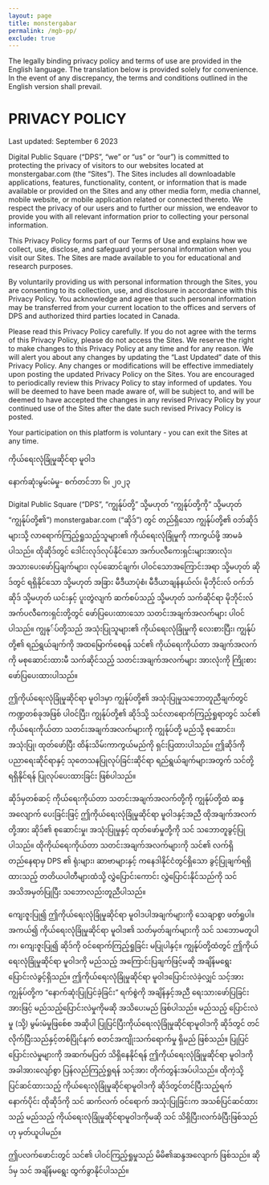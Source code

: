 ```yaml
---
layout: page
title: monstergabar
permalink: /mgb-pp/
exclude: true
---
```


The legally binding privacy policy and terms of use are provided in the English language. The translation below is provided solely for convenience. In the event of any discrepancy, the terms and conditions outlined in the English version shall prevail.

# **PRIVACY POLICY**

Last updated: September 6 2023

Digital Public Square (“DPS”, “we” or “us” or “our”) is committed to protecting the privacy of visitors to our websites located at monstergabar.com (the “Sites”). The Sites includes all downloadable applications, features, functionality, content, or information that is made available or provided on the Sites and any other media form, media channel, mobile website, or mobile application related or connected thereto. We respect the privacy of our users and to further our mission, we endeavor to provide you with all relevant information prior to collecting your personal information.

This Privacy Policy forms part of our Terms of Use and explains how we collect, use, disclose, and safeguard your personal information when you visit our Sites. The Sites are made available to you for educational and research purposes.

By voluntarily providing us with personal information through the Sites, you are consenting to its collection, use, and disclosure in accordance with this Privacy Policy. You acknowledge and agree that such personal information may be transferred from your current location to the offices and servers of DPS and authorized third parties located in Canada.

Please read this Privacy Policy carefully. If you do not agree with the terms of this Privacy Policy, please do not access the Sites. We reserve the right to make changes to this Privacy Policy at any time and for any reason. We will alert you about any changes by updating the “Last Updated” date of this Privacy Policy. Any changes or modifications will be effective immediately upon posting the updated Privacy Policy on the Sites. You are encouraged to periodically review this Privacy Policy to stay informed of updates. You will be deemed to have been made aware of, will be subject to, and will be deemed to have accepted the changes in any revised Privacy Policy by your continued use of the Sites after the date such revised Privacy Policy is posted.

Your participation on this platform is voluntary - you can exit the Sites at any time.

ကိုယ်ရေးလုံခြုံမှုဆိုင်ရာ မူဝါဒ

နောက်ဆုံးမွမ်းမံမှု- စက်တင်ဘာ ၆၊ ၂၀၂၃

Digital Public Square (“DPS”, “ကျွန်ုပ်တို့” သို့မဟုတ် “ကျွန်ုပ်တို့ကို” သို့မဟုတ် “ကျွန်ုပ်တို့၏”) monstergabar.com (“ဆိုဒ်”) တွင် တည်ရှိသော ကျွန်ုပ်တို့၏ ဝဘ်ဆိုဒ်များသို့ လာရောက်ကြည့်ရှုသည့်သူများ၏ ကိုယ်ရေးလုံခြုံမှုကို ကာကွယ်ဖို့ အာမခံပါသည်။ ထိုဆိုဒ်တွင် ဒေါင်းလုဒ်လုပ်နိုင်သော အက်ပလီကေးရှင်းများအားလုံး၊ အသားပေးဖော်ပြချက်များ၊ လုပ်ဆောင်ချက်၊ ပါဝင်သောအကြောင်းအရာ သို့မဟုတ် ဆိုဒ်တွင် ရရှိနိုင်သော သို့မဟုတ် အခြား မီဒီယာပုံစံ၊ မီဒီယာချန်နယ်လ်၊ မိုဘိုင်းလ် ဝက်ဘ်ဆိုဒ် သို့မဟုတ် ယင်းနှင့် ပူးတွဲလျက် ဆက်စပ်သည့် သို့မဟုတ် သက်ဆိုင်ရာ မိုဘိုင်းလ် အက်ပလီကေးရှင်းတို့တွင် ဖော်ပြပေးထားသော သတင်းအချက်အလက်များ ပါဝင်ပါသည်။ ကျွနု်ပ်တို့သည် အသုံးပြုသူများ၏ ကိုယ်ရေးလုံခြုံမှုကို လေးစားပြီး၊ ကျွန်ုပ်တို့၏ ရည်ရွယ်ချက်ကို အထမြောက်စေရန် သင်၏ ကိုယ်ရေးကိုယ်တာ အချက်အလက်ကို မစုဆောင်းထားမီ သက်ဆိုင်သည့် သတင်းအချက်အလက်များ အားလုံးကို ကြိုးစားဖော်ပြပေးထားပါသည်။

ဤကိုယ်ရေးလုံခြုံမှုဆိုင်ရာ မူဝါဒမှာ ကျွန်ုပ်တို့၏ အသုံးပြုမှုသဘောတူညီချက်တွင် ကဏ္ဍတစ်ခုအဖြစ် ပါဝင်ပြီး၊ ကျွန်ုပ်တို့၏ ဆိုဒ်သို့ သင်လာရောက်ကြည့်ရှုရာတွင် သင်၏ ကိုယ်ရေးကိုယ်တာ သတင်းအချက်အလက်များကို ကျွန်ုပ်တို့ မည်သို့ စုဆောင်း၊ အသုံးပြု၊ ထုတ်ဖော်ပြီး ထိန်းသိမ်းကာကွယ်မည်ကို ရှင်းပြထားပါသည်။ ဤဆိုဒ်ကို ပညာရေးဆိုင်ရာနှင့် သုတေသနပြုလုပ်ခြင်းဆိုင်ရာ ရည်ရွယ်ချက်များအတွက် သင်တို့ရရှိနိုင်ရန် ပြုလုပ်ပေးထားခြင်း ဖြစ်ပါသည်။

ဆိုဒ်မှတစ်ဆင့် ကိုယ်ရေးကိုယ်တာ သတင်းအချက်အလက်တို့ကို ကျွန်ုပ်တို့ထံ ဆန္ဒအလျောက် ပေးခြင်းဖြင့် ဤကိုယ်ရေးလုံခြုံမှုဆိုင်ရာ မူဝါဒနှင့်အညီ ထိုအချက်အလက်တို့အား ဆိုဒ်၏ စုဆောင်းမှု၊ အသုံးပြုမှုနှင့် ထုတ်ဖော်မှုတို့ကို သင် သဘောတူခွင့်ပြုပါသည်။ ထိုကိုယ်ရေးကိုယ်တာ သတင်းအချက်အလက်များကို သင်၏ လက်ရှိ တည်နေရာမှ DPS ၏ ရုံးများ၊ ဆာဗာများနှင့် ကနေဒါနိုင်ငံတွင်ရှိသော ခွင့်ပြုချက်ရရှိထားသည့် တတိယပါတီများထံသို့ လွှဲပြောင်းကောင်း လွှဲပြောင်းနိုင်သည်ကို သင် အသိအမှတ်ပြုပြီး သဘောလည်းတူညီပါသည်။

ကျေးဇူးပြု၍ ဤကိုယ်ရေးလုံခြုံမှုဆိုင်ရာ မူဝါဒပါအချက်များကို သေချာစွာ ဖတ်ရှုပါ။ အကယ်၍ ကိုယ်ရေးလုံခြုံမှုဆိုင်ရာ မူဝါဒ၏ သတ်မှတ်ချက်များကို သင် သဘောမတူပါက၊ ကျေးဇူးပြု၍ ဆိုဒ်ကို ဝင်ရောက်ကြည့်ရှုခြင်း မပြုပါနှင့်။ ကျွန်ုပ်တို့ထံတွင် ဤကိုယ်ရေးလုံခြုံမှုဆိုင်ရာ မူဝါဒကို မည်သည့် အကြောင်းပြချက်ဖြင့်မဆို အချိန်မရွေး ပြောင်းလဲခွင့်ရှိသည်။ ဤကိုယ်ရေးလုံခြုံမှုဆိုင်ရာ မူဝါဒပြောင်းလဲခဲ့လျှင် သင့်အား ကျွန်ုပ်တို့က “နောက်ဆုံးပြုပြင်ခဲ့ခြင်း” ရက်စွဲကို အချိန်နှင့်အညီ ရေးသားဖော်ပြခြင်းအားဖြင့် မည်သည့်ပြောင်းလဲမှုကိုမဆို အသိပေးမည် ဖြစ်ပါသည်။ မည်သည့် ပြောင်းလဲမှု (သို့) မွမ်းမံမှုဖြစ်ေစ အဆိုပါ ပြုပြင်ပြီးကိုယ်ရေးလုံခြုံမှုဆိုင်ရာမူဝါဒကို ဆိုဒ်တွင် တင်လိုက်ပြီးသည်နှင့်တစ်ပြိုင်နက် စတင်အကျိုးသက်ရောက်မှု ရှိမည် ဖြစ်သည်။ ပြုပြင်ပြောင်းလဲမှုများကို အဆက်မပြတ် သိရှိနေနိုင်ရန် ဤကိုယ်ရေးလုံခြုံမှုဆိုင်ရာ မူဝါဒကို အခါအားလျော်စွာ ပြန်လည်ကြည့်ရှုရန် သင့်အား တိုက်တွန်းအပ်ပါသည်။ ထိုကဲ့သို့ ပြင်ဆင်ထားသည့် ကိုယ်ရေးလုံခြုံမှုဆိုင်ရာမူဝါဒကို ဆိုဒ်တွင်တင်ပြီးသည့်ရက်နောက်ပိုင်း ထိုဆိုဒ်ကို သင် ဆက်လက် ဝင်ရောက် အသုံးပြုခြင်းက အသစ်ပြင်ဆင်ထားသည့် မည်သည့် ကိုယ်ရေးလုံခြုံမှုဆိုင်ရာမူဝါဒကိုမဆို သင် သိရှိပြီး၊လက်ခံပြီးဖြစ်သည်ဟု မှတ်ယူပါမည်။

ဤပလက်ဖောင်းတွင် သင်၏ ပါဝင်ကြည့်ရှုမှုသည် မိမိ၏ဆန္ဒအလျောက် ဖြစ်သည်။ ဆိုဒ်မှ သင် အချိန်မရွေး ထွက်ခွာနိုင်ပါသည်။
